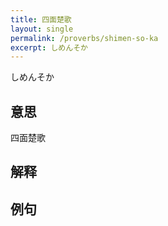 ```yaml
---
title: 四面楚歌
layout: single
permalink: /proverbs/shimen-so-ka
excerpt: しめんそか
---
```


しめんそか

## 意思

四面楚歌

## 解释

## 例句

